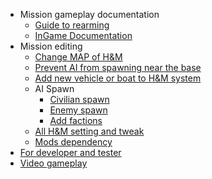 * Mission gameplay documentation
    * [Guide to rearming](https://github.com/Vdauphin/HeartsAndMinds/wiki/Guide-to-rearming)
    * [InGame Documentation](https://github.com/Vdauphin/HeartsAndMinds/wiki/InGame-documentation)
* Mission editing
    * [Change MAP of H&M](https://github.com/Vdauphin/HeartsAndMinds/wiki/Change-MAP-of-Hearts-and-Minds)
    * [Prevent AI from spawning near the base](https://github.com/Vdauphin/HeartsAndMinds/wiki/Prevent-AI-from-spawning-near-the-base)
    * [Add new vehicle or boat to H&M system](https://github.com/Vdauphin/HeartsAndMinds/wiki/Add-vehicle-or-boat-to-H&M-system)
    * AI Spawn
        * [Civilian spawn](https://github.com/Vdauphin/HeartsAndMinds/wiki/Tweak-civilian-spawn-in-town)
        * [Enemy spawn](https://github.com/Vdauphin/HeartsAndMinds/wiki/Enemy-spawn)
        * [Add factions](https://github.com/Vdauphin/HeartsAndMinds/wiki/Add-factions)
    * [All H&M setting and tweak](https://github.com/Vdauphin/HeartsAndMinds/wiki/All-H&M-setting-and-tweak)
    * [Mods dependency](https://github.com/Vdauphin/HeartsAndMinds/wiki/Mods-dependency)
* [For developer and tester](https://github.com/Vdauphin/HeartsAndMinds/wiki/For-developer-and-tester)
* [Video gameplay](https://github.com/Vdauphin/HeartsAndMinds/wiki/Video-gameplay)